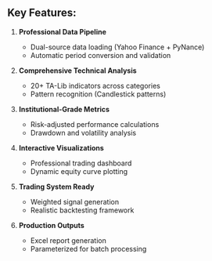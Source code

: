 ## Key Features:

1. **Professional Data Pipeline**  
   - Dual-source data loading (Yahoo Finance + PyNance)  
   - Automatic period conversion and validation  

2. **Comprehensive Technical Analysis**  
   - 20+ TA-Lib indicators across categories  
   - Pattern recognition (Candlestick patterns)  

3. **Institutional-Grade Metrics**  
   - Risk-adjusted performance calculations  
   - Drawdown and volatility analysis  

4. **Interactive Visualizations**  
   - Professional trading dashboard  
   - Dynamic equity curve plotting  

5. **Trading System Ready**  
   - Weighted signal generation  
   - Realistic backtesting framework  

6. **Production Outputs**  
   - Excel report generation  
   - Parameterized for batch processing
